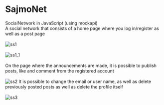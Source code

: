 # SajmoNet
SocialNetwork in JavaScript (using mockapi)<br>
A social network that consists of a home page where you log in/register as well as a post page<br><br>
![ss1](https://user-images.githubusercontent.com/120813343/213603308-4fe35f67-5f7c-46b3-b650-b18157ae6434.PNG)<br><br>
![ss1_1](https://user-images.githubusercontent.com/120813343/213603799-b7a74ecd-6552-4103-9004-2a84f0d04370.PNG)<br><br>
On the page where the announcements are made, it is possible to publish posts, like and comment from the registered account<br><br>
![ss2](https://user-images.githubusercontent.com/120813343/213603441-165fea5c-819d-473d-ad67-39af0a27597a.PNG)
It is possible to change the email or user name, as well as delete previously posted posts as well as delete the profile itself<br><br>
![ss3](https://user-images.githubusercontent.com/120813343/213603635-0de783ad-7dca-48ee-99c3-5b1957f51497.PNG)
